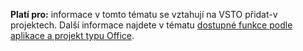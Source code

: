   **Platí pro:** informace v tomto tématu se vztahují na VSTO přidat\-v projektech. Další informace najdete v tématu [dostupné funkce podle aplikace a projekt typu Office](../../vsto/features-available-by-office-application-and-project-type.md).

  